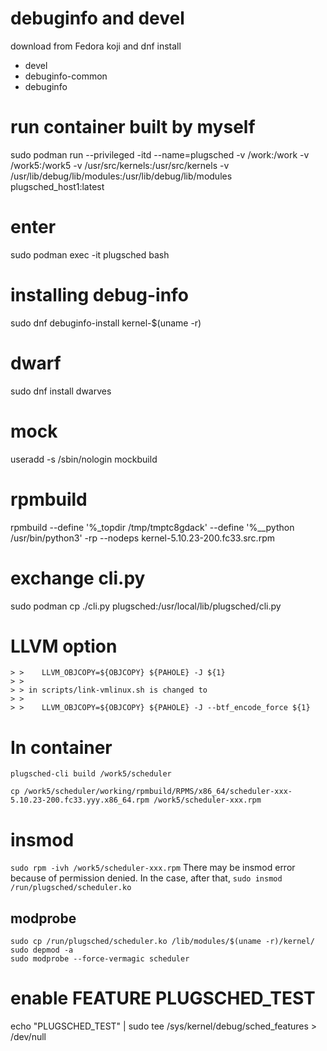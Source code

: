 # debuginfo and devel
download from Fedora koji and dnf install
- devel
- debuginfo-common
- debuginfo

# run container built by myself
sudo podman run --privileged -itd --name=plugsched -v /work:/work -v /work5:/work5 -v /usr/src/kernels:/usr/src/kernels -v /usr/lib/debug/lib/modules:/usr/lib/debug/lib/modules plugsched_host1:latest

# enter
sudo podman exec -it plugsched bash

# installing debug-info
sudo dnf debuginfo-install kernel-$(uname -r)

# dwarf
sudo dnf install dwarves

# mock
useradd -s /sbin/nologin mockbuild

# rpmbuild
rpmbuild --define '%_topdir /tmp/tmptc8gdack' --define '%__python /usr/bin/python3' -rp --nodeps kernel-5.10.23-200.fc33.src.rpm


# exchange cli.py
sudo podman cp ./cli.py plugsched:/usr/local/lib/plugsched/cli.py

# LLVM option
```
> >    LLVM_OBJCOPY=${OBJCOPY} ${PAHOLE} -J ${1}
> >
> > in scripts/link-vmlinux.sh is changed to
> >
> >    LLVM_OBJCOPY=${OBJCOPY} ${PAHOLE} -J --btf_encode_force ${1}
```

# In container
```
plugsched-cli build /work5/scheduler

cp /work5/scheduler/working/rpmbuild/RPMS/x86_64/scheduler-xxx-5.10.23-200.fc33.yyy.x86_64.rpm /work5/scheduler-xxx.rpm
```

# insmod
```sudo rpm -ivh /work5/scheduler-xxx.rpm```
There may be insmod error because of permission denied.
In the case, after that,
```sudo insmod /run/plugsched/scheduler.ko```

## modprobe
```
sudo cp /run/plugsched/scheduler.ko /lib/modules/$(uname -r)/kernel/
sudo depmod -a
sudo modprobe --force-vermagic scheduler
```




# enable FEATURE PLUGSCHED_TEST
echo "PLUGSCHED_TEST" | sudo tee /sys/kernel/debug/sched_features > /dev/null


